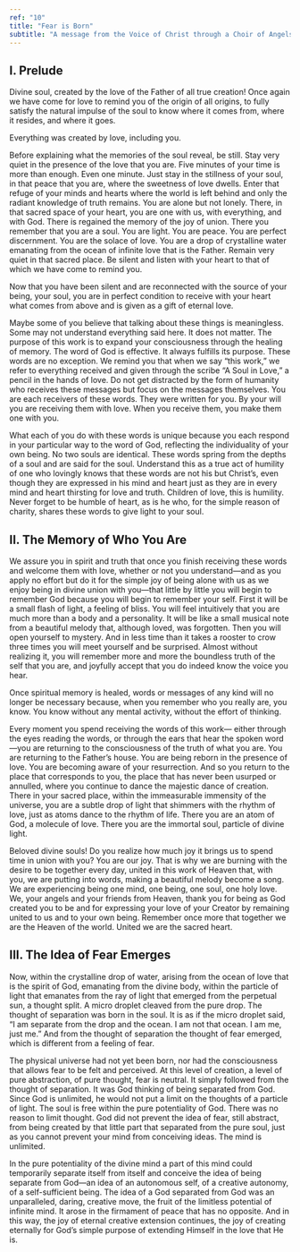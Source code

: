 ```yaml
---
ref: "10"
title: "Fear is Born"
subtitle: "A message from the Voice of Christ through a Choir of Angels in the presence of Archangel Raphael and Archangel Gabriel"
---
```


## I. Prelude

Divine soul, created by the love of the Father of all true creation! Once again
we have come for love to remind you of the origin of all origins, to fully
satisfy the natural impulse of the soul to know where it comes from, where it
resides, and where it goes.

Everything was created by love, including you.

Before explaining what the memories of the soul reveal, be still. Stay very
quiet in the presence of the love that you are. Five minutes of your time is
more than enough. Even one minute. Just stay in the stillness of your soul, in
that peace that you are, where the sweetness of love dwells. Enter that refuge
of your minds and hearts where the world is left behind and only the radiant
knowledge of truth remains. You are alone but not lonely. There, in that sacred
space of your heart, you are one with us, with everything, and with God. There
is regained the memory of the joy of union. There you remember that you are a
soul. You are light. You are peace. You are perfect discernment. You are the
solace of love. You are a drop of crystalline water emanating from the ocean of
infinite love that is the Father. Remain very quiet in that sacred place. Be
silent and listen with your heart to that of which we have come to remind you.

Now that you have been silent and are reconnected with the source of your
being, your soul, you are in perfect condition to receive with your heart what
comes from above and is given as a gift of eternal love.

Maybe some of you believe that talking about these things is meaningless. Some
may not understand everything said here. It does not matter. The purpose of
this work is to expand your consciousness through the healing of memory. The
word of God is effective. It always fulfills its purpose. These words are no
exception. We remind you that when we say “this work,” we refer to everything
received and given through the scribe “A Soul in Love,” a pencil in the hands
of love. Do not get distracted by the form of humanity who receives these
messages but focus on the messages themselves. You are each receivers of these
words. They were written for you. By your will you are receiving them with
love. When you receive them, you make them one with you.

What each of you do with these words is unique because you each respond in your
particular way to the word of God, reflecting the individuality of your own
being. No two souls are identical. These words spring from the depths of a soul
and are said for the soul. Understand this as a true act of humility of one who
lovingly knows that these words are not his but Christ’s, even though they are
expressed in his mind and heart just as they are in every mind and heart
thirsting for love and truth. Children of love, this is humility. Never forget
to be humble of heart, as is he who, for the simple reason of charity, shares
these words to give light to your soul.

## II. The Memory of Who You Are

We assure you in spirit and truth that once you finish receiving these words
and welcome them with love, whether or not you understand—and as you apply no
effort but do it for the simple joy of being alone with us as we enjoy being in
divine union with you—that little by little you will begin to remember God
because you will begin to remember your self. First it will be a small flash of
light, a feeling of bliss. You will feel intuitively that you are much more
than a body and a personality. It will be like a small musical note from a
beautiful melody that, although loved, was forgotten. Then you will open
yourself to mystery. And in less time than it takes a rooster to crow three
times you will meet yourself and be surprised. Almost without realizing it, you
will remember more and more the boundless truth of the self that you are, and
joyfully accept that you do indeed know the voice you hear.

Once spiritual memory is healed, words or messages of any kind will no longer
be necessary because, when you remember who you really are, you know. You know
without any mental activity, without the effort of thinking.

Every moment you spend receiving the words of this work— either through the
eyes reading the words, or through the ears that hear the spoken word—you are
returning to the consciousness of the truth of what you are. You are
returning to the Father’s house. You are being reborn in the presence of love.
You are becoming aware of your resurrection. And so you return to the place
that corresponds to you, the place that has never been usurped or annulled,
where you continue to dance the majestic dance of creation. There in your
sacred place, within the immeasurable immensity of the universe, you are a
subtle drop of light that shimmers with the rhythm of love, just as atoms dance
to the rhythm of life. There you are an atom of God, a molecule of love. There
you are the immortal soul, particle of divine light.

Beloved divine souls! Do you realize how much joy it brings us to spend time in
union with you? You are our joy. That is why we are burning with the desire to
be together every day, united in this work of Heaven that, with you, we are
putting into words, making a beautiful melody become a song. We are
experiencing being one mind, one being, one soul, one holy love. We, your
angels and your friends from Heaven, thank you for being as God created you to
be and for expressing your love of your Creator by remaining united to us and
to your own being. Remember once more that together we are the Heaven of the
world. United we are the sacred heart.

## III. The Idea of Fear Emerges

Now, within the crystalline drop of water, arising from the ocean of love that
is the spirit of God, emanating from the divine body, within the particle of
light that emanates from the ray of light that emerged from the perpetual sun,
a thought split. A micro droplet cleaved from the pure drop. The thought of
separation was born in the soul. It is as if the micro droplet said, “I am
separate from the drop and the ocean. I am not that ocean. I am me, just me.”
And from the thought of separation the thought of fear emerged, which is
different from a feeling of fear.

The physical universe had not yet been born, nor had the consciousness that
allows fear to be felt and perceived. At this level of creation, a level of
pure abstraction, of pure thought, fear is neutral. It simply followed from the
thought of separation. It was God thinking of being separated from God. Since
God is unlimited, he would not put a limit on the thoughts of a particle of
light. The soul is free within the pure potentiality of God. There was no
reason to limit thought. God did not prevent the idea of fear, still abstract,
from being created by that little part that separated from the pure soul, just
as you cannot prevent your mind from conceiving ideas. The mind is unlimited.

In the pure potentiality of the divine mind a part of this mind could
temporarily separate itself from itself and conceive the idea of being separate
from God—an idea of an autonomous self, of a creative autonomy, of a
self-sufficient being. The idea of a God separated from God was an
unparalleled, daring, creative move, the fruit of the limitless potential of
infinite mind. It arose in the firmament of peace that has no opposite. And in
this way, the joy of eternal creative extension continues, the joy of creating
eternally for God’s simple purpose of extending Himself in the love that He is.

